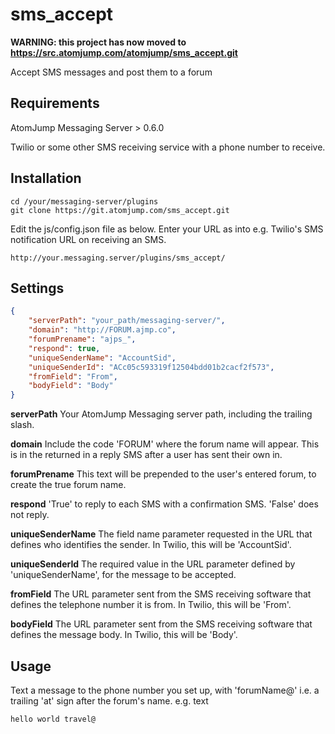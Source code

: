 # sms_accept

__WARNING: this project has now moved to https://src.atomjump.com/atomjump/sms_accept.git__

Accept SMS messages and post them to a forum

## Requirements

AtomJump Messaging Server > 0.6.0

Twilio or some other SMS receiving service with a phone number to receive.


## Installation

```
cd /your/messaging-server/plugins
git clone https://git.atomjump.com/sms_accept.git
```

Edit the js/config.json file as below.
Enter your URL as into e.g. Twilio's SMS notification URL on receiving an SMS.

```
http://your.messaging.server/plugins/sms_accept/
```

## Settings

```json
{
    "serverPath": "your_path/messaging-server/",
    "domain": "http://FORUM.ajmp.co",
    "forumPrename": "ajps_",
    "respond": true,
    "uniqueSenderName": "AccountSid",
    "uniqueSenderId": "ACc05c593319f12504bdd01b2cacf2f573",
    "fromField": "From",
    "bodyField": "Body"
}
```

**serverPath**  Your AtomJump Messaging server path, including the trailing slash.

**domain**  Include the code 'FORUM' where the forum name will appear. This is in the returned in a reply SMS after a user has sent their own in.

**forumPrename**  This text will be prepended to the user's entered forum, to create the true forum name.

**respond**  'True' to reply to each SMS with a confirmation SMS. 'False' does not reply.

**uniqueSenderName**  The field name parameter requested in the URL that defines who identifies the sender. In Twilio, this will be 'AccountSid'.

**uniqueSenderId**  The required value in the URL parameter defined by 'uniqueSenderName', for the message to be accepted.

**fromField**  The URL parameter sent from the SMS receiving software that defines the telephone number it is from. In Twilio, this will be 'From'.

**bodyField**  The URL parameter sent from the SMS receiving software that defines the message body. In Twilio, this will be 'Body'.

## Usage

Text a message to the phone number you set up, with 'forumName@' i.e. a trailing 'at' sign after the forum's name.
e.g. text

```
hello world travel@
```
